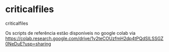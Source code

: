 # criticalfiles
criticalfiles

Os scripts de referência estão disponíveis no google colab via https://colab.research.google.com/drive/1v2teCOUzfmH2dp4tPQdSILSSGZ0NeDuE?usp=sharing

